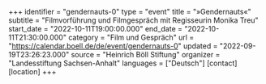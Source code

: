 +++
identifier = "gendernauts-0"
type = "event"
title = "»Gendernauts«"
subtitle = "Filmvorführung und Filmgespräch mit Regisseurin Monika Treu"
start_date = "2022-10-11T19:00:00.000"
end_date = "2022-10-11T21:30:00.000"
category = "Film und Gespräch"
url = "https://calendar.boell.de/de/event/gendernauts-0"
updated = "2022-09-19T23:26:23.000"
source = "Heinrich Böll Stiftung"
organizer = "Landesstiftung Sachsen-Anhalt"
languages = ["Deutsch"]
[contact]
[location]
+++